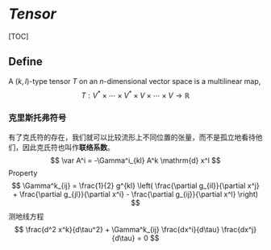 # $Tensor$

[TOC]

## Define

A $(k,l)$-type tensor $T$ on an $n$-dimensional vector space is a multilinear map,
$$
T:V^*  \times \cdots \times V^* \times V \times \cdots \times V \to \mathbb R
$$

### **克里斯托弗符号**

有了克氏符的存在，我们就可以比较流形上不同位置的张量，而不是孤立地看待他们，因此克氏符也叫作**联络系数**。
$$
\var A^i = -\Gamma^i_{kl} A^k \mathrm{d} x^l
$$
Property
$$
\Gamma^k_{ij} = \frac{1}{2} g^{kl} \left( \frac{\partial g_{il}}{\partial x^j} + \frac{\partial g_{jl}}{\partial x^i} - \frac{\partial g_{ij}}{\partial x^l} \right)
$$
测地线方程
$$
\frac{d^2 x^k}{d\tau^2} + \Gamma^k_{ij} \frac{dx^i}{d\tau} \frac{dx^j}{d\tau} = 0
$$

